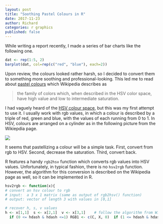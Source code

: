```yaml
---
layout: post
title: "Soothing Pastel Colours in R"
date: 2017-11-23
author: Richard
categories: r graphics
published: false
---
```

While writing a report recently, I made a series of bar charts like the following one.

```r
dat <- rep(1:5, 2)
barplot(dat, col=rep(c("red", "blue"), each=2))
```

Upon review, the colours looked rather harsh, so I decided to convert them to something more soothing and professional-looking.
This led me to read about [pastel colours](https://en.wikipedia.org/wiki/Pastel_(color)) which Wikipedia describes as

> the family of colors which, when described in the HSV color space, have high value and low to intermediate saturation.

I had vaguely heard of the [HSV colour space](https://en.wikipedia.org/wiki/HSL_and_HSV), but this was my first attempt to use it. I 
usually work with rgb values, in which a colour is described by a triple of red, green and blue, with the values of each running from 
0 to 1. In HSV, colours are arranged on a cylinder as in the following picture from the Wikiepdia page.

<img src="https://upload.wikimedia.org/wikipedia/commons/0/0d/HSV_color_solid_cylinder_alpha_lowgamma.png" />

It seems that pastellizing a colour will be a simple task. First, convert from rgb to HSV. Second, decrease the saturation. Third, 
convert back.

R features a handy `rgb2hsv` function which converts rgb values into HSV values. Unfortunately, in typical fashion, there is no
`hsv2rgb` function. However, the algorithm for this conversion is described on the Wikipedia page as well, so it can be implemented
in R.

```r
hsv2rgb <- function(x){  
# convert an hsv colour to rgb  
# input:  a 3 x 1 matrix (same as output of rgb2hsv() function)  
# output: vector of length 3 with values in [0,1]    

# recover h, s, v values  
h <- x[1,1]  s <- x[2,1]  v <- x[3,1]    # follow the algorithm from Wikipedia  C <- s*v    # in R, h takes values in [0,1] rather than [0, 360], so dividing by  # 60 degrees is the same as multiplying by six  hdash <- h*6  X <- C * (1 - abs(hdash %% 2 -1))
  if (0 <= hdash & hdash <=1) RGB1 <- c(C, X, 0)  if (1 <= hdash & hdash <=2) RGB1 <- c(X, C, 0)  if (2 <= hdash & hdash <=3) RGB1 <- c(0, C, X)  if (3 <= hdash & hdash <=4) RGB1 <- c(0, X, C)  if (4 <= hdash & hdash <=5) RGB1 <- c(X, 0, C)  if (5 <= hdash & hdash <=6) RGB1 <- c(C, 0, X)    # the output is a vector of length 3. This is the most convenient  # format for using as the col argument in an R plotting function  RGB1 + (v-C)}
```
